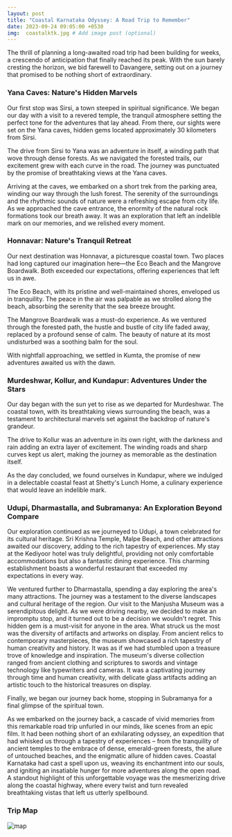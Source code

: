 ```yaml
---
layout: post
title: "Coastal Karnataka Odyssey: A Road Trip to Remember"
date: 2023-09-24 09:05:00 +0530
img:  coastalktk.jpg # Add image post (optional)
---
```


The thrill of planning a long-awaited road trip had been building for weeks, a crescendo of anticipation that finally reached its peak. With the sun barely cresting the horizon, we bid farewell to Davangere, setting out on a journey that promised to be nothing short of extraordinary.

### Yana Caves: Nature's Hidden Marvels

Our first stop was Sirsi, a town steeped in spiritual significance. We began our day with a visit to a revered temple, the tranquil atmosphere setting the perfect tone for the adventures that lay ahead. From there, our sights were set on the Yana caves, hidden gems located approximately 30 kilometers from Sirsi.

The drive from Sirsi to Yana was an adventure in itself, a winding path that wove through dense forests. As we navigated the forested trails, our excitement grew with each curve in the road. The journey was punctuated by the promise of breathtaking views at the Yana caves.

Arriving at the caves, we embarked on a short trek from the parking area, winding our way through the lush forest. The serenity of the surroundings and the rhythmic sounds of nature were a refreshing escape from city life. As we approached the cave entrance, the enormity of the natural rock formations took our breath away. It was an exploration that left an indelible mark on our memories, and we relished every moment. 

### Honnavar: Nature's Tranquil Retreat

Our next destination was Honnavar, a picturesque coastal town. Two places had long captured our imagination here—the Eco Beach and the Mangrove Boardwalk. Both exceeded our expectations, offering experiences that left us in awe.

The Eco Beach, with its pristine and well-maintained shores, enveloped us in tranquility. The peace in the air was palpable as we strolled along the beach, absorbing the serenity that the sea breeze brought.

The Mangrove Boardwalk was a must-do experience. As we ventured through the forested path, the hustle and bustle of city life faded away, replaced by a profound sense of calm. The beauty of nature at its most undisturbed was a soothing balm for the soul.

With nightfall approaching, we settled in Kumta, the promise of new adventures awaited us with the dawn.

### Murdeshwar, Kollur, and Kundapur: Adventures Under the Stars

Our day began with the sun yet to rise as we departed for Murdeshwar. The coastal town, with its breathtaking views surrounding the beach, was a testament to architectural marvels set against the backdrop of nature's grandeur.

The drive to Kollur was an adventure in its own right, with the darkness and rain adding an extra layer of excitement. The winding roads and sharp curves kept us alert, making the journey as memorable as the destination itself.

As the day concluded, we found ourselves in Kundapur, where we indulged in a delectable coastal feast at Shetty's Lunch Home, a culinary experience that would leave an indelible mark.

### Udupi, Dharmastalla, and Subramanya: An Exploration Beyond Compare

Our exploration continued as we journeyed to Udupi, a town celebrated for its cultural heritage. Sri Krishna Temple, Malpe Beach, and other attractions awaited our discovery, adding to the rich tapestry of experiences. My stay at the Kediyoor hotel was truly delightful, providing not only comfortable accommodations but also a fantastic dining experience. This charming establishment boasts a wonderful restaurant that exceeded my expectations in every way.

We ventured further to Dharmastalla, spending a day exploring the area's many attractions. The journey was a testament to the diverse landscapes and cultural heritage of the region. Our visit to the Manjusha Museum was a serendipitous delight. As we were driving nearby, we decided to make an impromptu stop, and it turned out to be a decision we wouldn't regret. This hidden gem is a must-visit for anyone in the area. What struck us the most was the diversity of artifacts and artworks on display. From ancient relics to contemporary masterpieces, the museum showcased a rich tapestry of human creativity and history. It was as if we had stumbled upon a treasure trove of knowledge and inspiration. The museum's diverse collection ranged from ancient clothing and scriptures to swords and vintage technology like typewriters and cameras. It was a captivating journey through time and human creativity, with delicate glass artifacts adding an artistic touch to the historical treasures on display.

Finally, we began our journey back home, stopping in Subramanya for a final glimpse of the spiritual town. 

As we embarked on the journey back, a cascade of vivid memories from this remarkable road trip unfurled in our minds, like scenes from an epic film. It had been nothing short of an exhilarating odyssey, an expedition that had whisked us through a tapestry of experiences – from the tranquility of ancient temples to the embrace of dense, emerald-green forests, the allure of untouched beaches, and the enigmatic allure of hidden caves. Coastal Karnataka had cast a spell upon us, weaving its enchantment into our souls, and igniting an insatiable hunger for more adventures along the open road. A standout highlight of this unforgettable voyage was the mesmerizing drive along the coastal highway, where every twist and turn revealed breathtaking vistas that left us utterly spellbound.

### Trip Map
![map]({{site.baseurl}}/assets/img/map.jpg)
